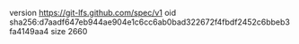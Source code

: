 version https://git-lfs.github.com/spec/v1
oid sha256:d7aadf647eb944ae904e1c6cc6ab0bad322672f4fbdf2452c6bbeb3fa4149aa4
size 2660
